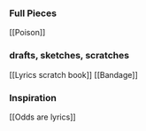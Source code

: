 
### Full Pieces
[[Poison]]

### drafts, sketches, scratches

[[Lyrics scratch book]]
[[Bandage]]

### Inspiration
[[Odds are lyrics]]
